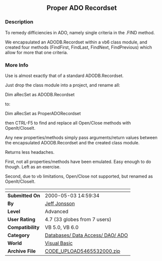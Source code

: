 ﻿<div align="center">

## Proper ADO Recordset


</div>

### Description

To remedy difficiencies in ADO, namely single criteria in the .FIND method.

We encapsulated an ADODB.Recordset within a vb6 class module, and created four methods (FindFirst, FindLast, FindNext, FindPrevious) which allow for more that one criteria.
 
### More Info
 
Use is almost exactly that of a standard ADODB.Recordset.

Just drop the class module into a project, and rename all:

Dim aRecSet as ADODB.Recordset

to:

Dim aRecSet as ProperADORecordset

then CTRL-F5 to find and replace all Open/Close methods with OpenIt/CloseIt.

Any new properties/methods simply pass arguments/return values between the encapsulated ADODB.Recordset and the created class module.

Returns less headaches.

First, not all properties/methods have been emulated. Easy enough to do though. Left as an exercise.

Second, due to vb limitations, Open/Close not supported, but renamed as OpenIt/CloseIt.


<span>             |<span>
---                |---
**Submitted On**   |2000-05-03 14:59:34
**By**             |[Jeff Jonsson](https://github.com/Planet-Source-Code/PSCIndex/blob/master/ByAuthor/jeff-jonsson.md)
**Level**          |Advanced
**User Rating**    |4.7 (33 globes from 7 users)
**Compatibility**  |VB 5\.0, VB 6\.0
**Category**       |[Databases/ Data Access/ DAO/ ADO](https://github.com/Planet-Source-Code/PSCIndex/blob/master/ByCategory/databases-data-access-dao-ado__1-6.md)
**World**          |[Visual Basic](https://github.com/Planet-Source-Code/PSCIndex/blob/master/ByWorld/visual-basic.md)
**Archive File**   |[CODE\_UPLOAD5465532000\.zip](https://github.com/Planet-Source-Code/jeff-jonsson-proper-ado-recordset__1-7822/archive/master.zip)








